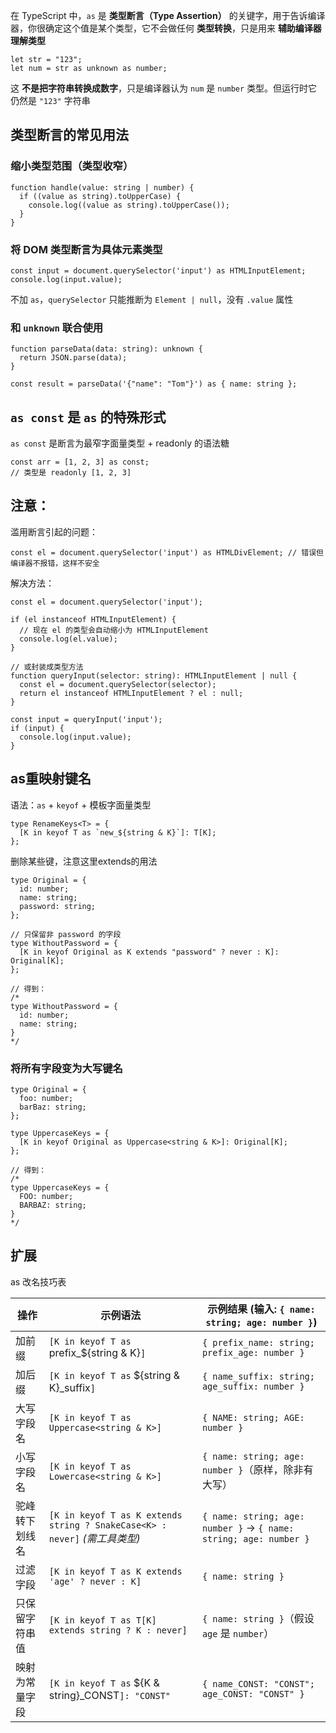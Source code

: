 在 TypeScript 中，`as` 是 **类型断言（Type Assertion）** 的关键字，用于告诉编译器，你很确定这个值是某个类型，它不会做任何 **类型转换**，只是用来 **辅助编译器理解类型**

```
let str = "123";
let num = str as unknown as number;
```

这 **不是把字符串转换成数字**，只是编译器认为 `num` 是 `number` 类型。但运行时它仍然是 `"123"` 字符串

## 类型断言的常见用法

### 缩小类型范围（类型收窄）

```
function handle(value: string | number) {
  if ((value as string).toUpperCase) {
    console.log((value as string).toUpperCase());
  }
}
```

### 将 DOM 类型断言为具体元素类型

```
const input = document.querySelector('input') as HTMLInputElement;
console.log(input.value);
```

不加 `as`，`querySelector` 只能推断为 `Element | null`，没有 `.value` 属性


### 和 `unknown` 联合使用

```
function parseData(data: string): unknown {
  return JSON.parse(data);
}

const result = parseData('{"name": "Tom"}') as { name: string };
```

## `as const` 是 `as` 的特殊形式

`as const` 是断言为最窄字面量类型 + readonly 的语法糖

```
const arr = [1, 2, 3] as const;
// 类型是 readonly [1, 2, 3]
```

## 注意：

滥用断言引起的问题：

```
const el = document.querySelector('input') as HTMLDivElement; // 错误但编译器不报错，这样不安全
```

解决方法：

```
const el = document.querySelector('input');

if (el instanceof HTMLInputElement) {
  // 现在 el 的类型会自动缩小为 HTMLInputElement
  console.log(el.value);
}

// 或封装成类型方法
function queryInput(selector: string): HTMLInputElement | null {
  const el = document.querySelector(selector);
  return el instanceof HTMLInputElement ? el : null;
}

const input = queryInput('input');
if (input) {
  console.log(input.value);
}
```


## as重映射键名

语法：`as` + `keyof` + 模板字面量类型

```
type RenameKeys<T> = {
  [K in keyof T as `new_${string & K}`]: T[K];
};
```

删除某些键，注意这里extends的用法

```
type Original = {
  id: number;
  name: string;
  password: string;
};

// 只保留非 password 的字段
type WithoutPassword = {
  [K in keyof Original as K extends "password" ? never : K]: Original[K];
};

// 得到：
/*
type WithoutPassword = {
  id: number;
  name: string;
}
*/
```

### 将所有字段变为大写键名

```
type Original = {
  foo: number;
  barBaz: string;
};

type UppercaseKeys = {
  [K in keyof Original as Uppercase<string & K>]: Original[K];
};

// 得到：
/*
type UppercaseKeys = {
  FOO: number;
  BARBAZ: string;
}
*/
```

## 扩展

as 改名技巧表

| 操作      | 示例语法                                                                  | 示例结果 (输入: `{ name: string; age: number }`)                        |
| ------- | --------------------------------------------------------------------- | ----------------------------------------------------------------- |
| 加前缀     | `[K in keyof T as` prefix_${string & K}`]`                            | `{ prefix_name: string; prefix_age: number }`                     |
| 加后缀     | `[K in keyof T as` ${string & K}_suffix`]`                            | `{ name_suffix: string; age_suffix: number }`                     |
| 大写字段名   | `[K in keyof T as Uppercase<string & K>]`                             | `{ NAME: string; AGE: number }`                                   |
| 小写字段名   | `[K in keyof T as Lowercase<string & K>]`                             | `{ name: string; age: number }`（原样，除非有大写）                         |
| 驼峰转下划线名 | `[K in keyof T as K extends string ? SnakeCase<K> : never]` _(需工具类型)_ | `{ name: string; age: number }` → `{ name: string; age: number }` |
| 过滤字段    | `[K in keyof T as K extends 'age' ? never : K]`                       | `{ name: string }`                                                |
| 只保留字符串值 | `[K in keyof T as T[K] extends string ? K : never]`                   | `{ name: string }`（假设 `age` 是 `number`）                           |
| 映射为常量字段 | `[K in keyof T as` ${K & string}_CONST`]: "CONST"`                    | `{ name_CONST: "CONST"; age_CONST: "CONST" }`                     |
